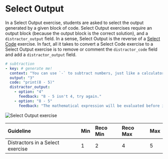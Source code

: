 # Select Output

In a Select Output exercise, students are asked to select the output generated
by a given block of code. Select Output exercises require an output block
(because the output block is the correct solution), and a `distractor_output`
field. In a sense, Select Output is the reverse of a [Select
Code](/mobile/courses/exercises/select-code.md) exercise. In fact, all it takes to
convert a Select Code exercise to a Select Output exercise is to remove or
comment the `distractor_code` field and add a `distractor_output` field.

```yaml
# subtraction
- key: # generate me!
  context: "You can use `-` to subtract numbers, just like a calculator."
  output: "3"
  code: "print(8 - 5)"
  distractor_output:
    - option: "4"
      feedback: "8 - 5 isn't 4, try again."
    - option: "8 - 5"
      feedback: "The mathematical expression will be evaluated before it is printed."
```

![Select Output exercise](/images/mobile/select-output-small.png)

| Guideline                        | Min | Reco Min | Reco Max | Max |
| :--------                        | :-- | :------- | :------- | :-- |
| Distractors in a Select exercise | 1   | 2        | 4        | 5   |
